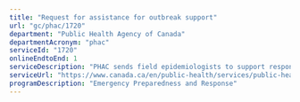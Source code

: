 ```yaml
---
title: "Request for assistance for outbreak support"
url: "gc/phac/1720"
department: "Public Health Agency of Canada"
departmentAcronym: "phac"
serviceId: "1720"
onlineEndtoEnd: 1
serviceDescription: "PHAC sends field epidemiologists to support response to urgent public health events"
serviceUrl: "https://www.canada.ca/en/public-health/services/public-health-practice/outbreak-support.html,https://www.canada.ca/en/public-health/services/public-health-practice/canadian-field-epidemiology-program.html"
programDescription: "Emergency Preparedness and Response"
---
```

